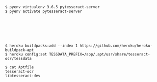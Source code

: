 

    $ pyenv virtualenv 3.6.5 pytesseract-server
    $ pyenv activate pytesseract-server







    $ heroku buildpacks:add --index 1 https://github.com/heroku/heroku-buildpack-apt
    $ heroku config:set TESSDATA_PREFIX=/app/.apt/usr/share/tesseract-ocr/tessdata

    $ cat Aptfile
    tesseract-ocr
    libtesseract-dev

